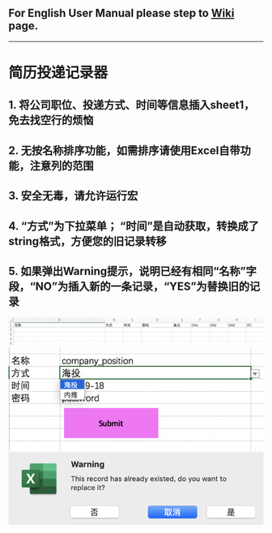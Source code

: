 ## For English User Manual please step to [Wiki](https://github.com/QiYuNew/application_recorder/wiki) page.
---
# 简历投递记录器
## 1. 将公司职位、投递方式、时间等信息插入sheet1，免去找空行的烦恼
## 2. 无按名称排序功能，如需排序请使用Excel自带功能，注意列的范围
## 3. 安全无毒，请允许运行宏
## 4. “方式”为下拉菜单； “时间”是自动获取，转换成了string格式，方便您的旧记录转移
## 5. 如果弹出Warning提示，说明已经有相同“名称”字段，“NO”为插入新的一条记录，“YES”为替换旧的记录
<img src="./pic/1.png" style="zoom:70%" />
<img src="./pic/2.png" style="zoom:70%" />
<img src="./pic/3.png" style="zoom:70%" />
